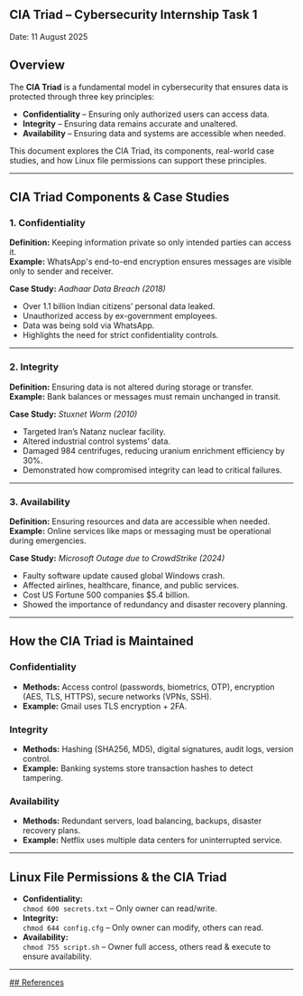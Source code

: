 **CIA Triad – Cybersecurity Internship Task 1**
---

Date: 11 August 2025  

## Overview
The **CIA Triad** is a fundamental model in cybersecurity that ensures data is protected through three key principles:  
- **Confidentiality** – Ensuring only authorized users can access data.  
- **Integrity** – Ensuring data remains accurate and unaltered.  
- **Availability** – Ensuring data and systems are accessible when needed.  

This document explores the CIA Triad, its components, real-world case studies, and how Linux file permissions can support these principles.

---

## CIA Triad Components & Case Studies

### 1. Confidentiality
**Definition:** Keeping information private so only intended parties can access it.  
**Example:** WhatsApp's end-to-end encryption ensures messages are visible only to sender and receiver.  

**Case Study:** *Aadhaar Data Breach (2018)*  
- Over 1.1 billion Indian citizens’ personal data leaked.  
- Unauthorized access by ex-government employees.  
- Data was being sold via WhatsApp.  
- Highlights the need for strict confidentiality controls.

---

### 2. Integrity
**Definition:** Ensuring data is not altered during storage or transfer.  
**Example:** Bank balances or messages must remain unchanged in transit.  

**Case Study:** *Stuxnet Worm (2010)*  
- Targeted Iran’s Natanz nuclear facility.  
- Altered industrial control systems’ data.  
- Damaged 984 centrifuges, reducing uranium enrichment efficiency by 30%.  
- Demonstrated how compromised integrity can lead to critical failures.

---

### 3. Availability
**Definition:** Ensuring resources and data are accessible when needed.  
**Example:** Online services like maps or messaging must be operational during emergencies.  

**Case Study:** *Microsoft Outage due to CrowdStrike (2024)*  
- Faulty software update caused global Windows crash.  
- Affected airlines, healthcare, finance, and public services.  
- Cost US Fortune 500 companies $5.4 billion.  
- Showed the importance of redundancy and disaster recovery planning.

---

##  How the CIA Triad is Maintained

### Confidentiality
- **Methods:** Access control (passwords, biometrics, OTP), encryption (AES, TLS, HTTPS), secure networks (VPNs, SSH).  
- **Example:** Gmail uses TLS encryption + 2FA.

### Integrity
- **Methods:** Hashing (SHA256, MD5), digital signatures, audit logs, version control.  
- **Example:** Banking systems store transaction hashes to detect tampering.

### Availability
- **Methods:** Redundant servers, load balancing, backups, disaster recovery plans.  
- **Example:** Netflix uses multiple data centers for uninterrupted service.

---

## Linux File Permissions & the CIA Triad

- **Confidentiality:**  
  `chmod 600 secrets.txt` – Only owner can read/write.  
- **Integrity:**  
  `chmod 644 config.cfg` – Only owner can modify, others can read.  
- **Availability:**  
  `chmod 755 script.sh` – Owner full access, others read & execute to ensure availability.

---

[## References](https://github.com/sarojdsoka/Cybersecurity-Internship-UJAR/blob/main/REFERENCES.md)
